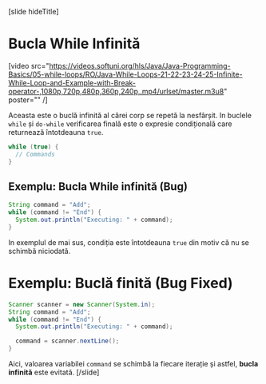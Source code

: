 [slide hideTitle]
# Bucla While Infinită

[video src="https://videos.softuni.org/hls/Java/Java-Programming-Basics/05-while-loops/RO/Java-While-Loops-21-22-23-24-25-Infinite-While-Loop-and-Example-with-Break-operator-,1080p,720p,480p,360p,240p,.mp4/urlset/master.m3u8" poster="" /]

Aceasta este o buclă infinită al cărei corp se repetă la nesfârșit.
In buclele `while` și `do-while` verificarea finală este o expresie condițională care returnează întotdeauna `true`. 

```java
while (true) {
  // Commands
}
```

## Exemplu: Bucla While infinită (Bug)
```java
String command = "Add";
while (command != "End") {
  System.out.println("Executing: " + command);
}
```

In exemplul de mai sus, condiția este întotdeauna `true` din motiv că nu se schimbă niciodată. 

# Exemplu: Buclă finită (Bug Fixed)
```java
Scanner scanner = new Scanner(System.in);
String command = "Add";
while (command != "End") {
  System.out.println("Executing: " + command);

  command = scanner.nextLine();
}
```

Aici, valoarea variabilei `command` se schimbă la fiecare iterație și astfel, **bucla infinită** este evitată.
[/slide]